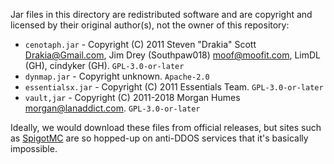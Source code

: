 Jar files in this directory are redistributed software and are copyright and
licensed by their original author(s), not the owner of this repository:

* `cenotaph.jar` - Copyright (C) 2011 Steven "Drakia" Scott <Drakia@Gmail.com>,
  Jim Drey (Southpaw018) <moof@moofit.com>, LimDL (GH), cindyker (GH).
  `GPL-3.0-or-later`
* `dynmap.jar` - Copyright unknown. `Apache-2.0`
* `essentialsx.jar` - Copyright (C) 2011  Essentials Team. `GPL-3.0-or-later`
* `vault,jar` - Copyright (C) 2011-2018 Morgan Humes <morgan@lanaddict.com>.
  `GPL-3.0-or-later`

Ideally, we would download these files from official releases, but sites
such as [SpigotMC](https://www.spigotmc.org/) are so hopped-up on anti-DDOS
services that it's basically impossible.
